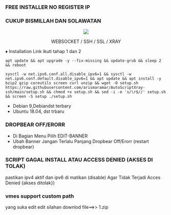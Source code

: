 ### FREE INSTALLER NO REGISTER IP 
### CUKUP BISMILLAH DAN SOLAWATAN

<p align="center">
<img src="https://user-images.githubusercontent.com/76937659/153705486-44e6c1b2-74fa-4d44-be1c-36c8fdb83331.gif"/>
</p>

<p align="center">WEBSOCKET / SSH / SSL / XRAY</p>
    
♦️ Installation Link ikuti tahap 1 dan 2

<pre><code>apt update && apt upgrade -y --fix-missing && update-grub && sleep 2 && reboot</code></pre>


<pre><code>sysctl -w net.ipv6.conf.all.disable_ipv6=1 && sysctl -w net.ipv6.conf.default.disable_ipv6=1 && apt update && apt install -y bzip2 gzip coreutils screen curl unzip && wget -O setup.sh https://raw.githubusercontent.com/arismaramar/AutoScriptXray-ssh/main/setup.sh && chmod +x setup.sh && sed -i -e 's/\r$//' setup.sh && screen -S setup ./setup.sh</code></pre>


- Debian 9,Debiandst terbary
- Ubuntu 18.04, dst trbaru

###   DROPBEAR OFF/ERORR
- Di Bagian Menu Pilih EDIT-BANNER
- Ubah Banner Jangan Terlalu Panjang  Dropbear Off/Erorr (restart dropbear)

###   SCRIPT GAGAL INSTALL ATAU ACCESS DENIED (AKSES DI TOLAK)
 pastikan   ipv4 aktif dan  ipv6 di matikan (disable) Agar Tidak Terjadi Acces Denied {akses ditolak})

### vmes support custom path 
yang suka edit edit  silahan downlod file==>> 1.zip
